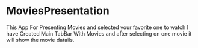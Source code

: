 # MoviesPresentation
This App For Presenting Movies and selected your favorite one to watch
I have Created Main TabBar With Movies and after selecting on one movie it will show the movie datails.

